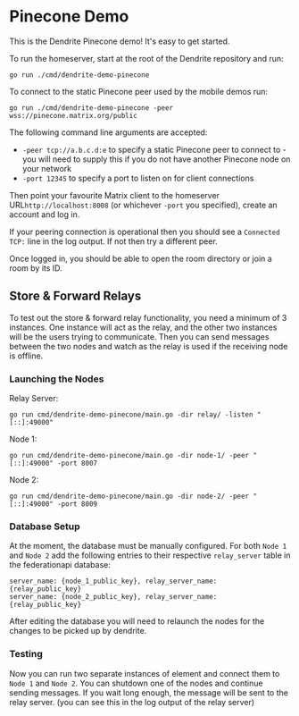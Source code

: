 # Pinecone Demo

This is the Dendrite Pinecone demo! It's easy to get started.

To run the homeserver, start at the root of the Dendrite repository and run:

```
go run ./cmd/dendrite-demo-pinecone
```

To connect to the static Pinecone peer used by the mobile demos run:

```
go run ./cmd/dendrite-demo-pinecone -peer wss://pinecone.matrix.org/public
```

The following command line arguments are accepted:

* `-peer tcp://a.b.c.d:e` to specify a static Pinecone peer to connect to - you will need to supply this if you do not have another Pinecone node on your network
* `-port 12345` to specify a port to listen on for client connections

Then point your favourite Matrix client to  the homeserver URL`http://localhost:8008` (or whichever `-port` you specified), create an account and log in.

If your peering connection is operational then you should see a `Connected TCP:` line in the log output. If not then try a different peer.

Once logged in, you should be able to open the room directory or join a room by its ID.

## Store & Forward Relays

To test out the store & forward relay functionality, you need a minimum of 3 instances. 
One instance will act as the relay, and the other two instances will be the users trying to communicate.
Then you can send messages between the two nodes and watch as the relay is used if the receiving node is offline.

### Launching the Nodes

Relay Server:
```
go run cmd/dendrite-demo-pinecone/main.go -dir relay/ -listen "[::]:49000"
```

Node 1:
```
go run cmd/dendrite-demo-pinecone/main.go -dir node-1/ -peer "[::]:49000" -port 8007
```

Node 2:
```
go run cmd/dendrite-demo-pinecone/main.go -dir node-2/ -peer "[::]:49000" -port 8009
```

### Database Setup

At the moment, the database must be manually configured.
For both `Node 1` and `Node 2` add the following entries to their respective `relay_server` table in the federationapi database:
```
server_name: {node_1_public_key}, relay_server_name: {relay_public_key}
server_name: {node_2_public_key}, relay_server_name: {relay_public_key}
```

After editing the database you will need to relaunch the nodes for the changes to be picked up by dendrite.

### Testing

Now you can run two separate instances of element and connect them to `Node 1` and `Node 2`.
You can shutdown one of the nodes and continue sending messages. If you wait long enough, the message will be sent to the relay server. (you can see this in the log output of the relay server) 
